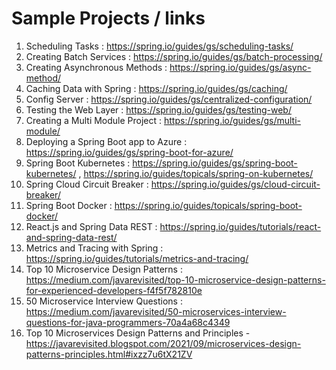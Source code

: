 # Sample Projects / links

1. Scheduling Tasks : https://spring.io/guides/gs/scheduling-tasks/
2. Creating Batch Services : https://spring.io/guides/gs/batch-processing/
3. Creating Asynchronous Methods : https://spring.io/guides/gs/async-method/
4. Caching Data with Spring : https://spring.io/guides/gs/caching/
5. Config Server : https://spring.io/guides/gs/centralized-configuration/
6. Testing the Web Layer : https://spring.io/guides/gs/testing-web/
7. Creating a Multi Module Project : https://spring.io/guides/gs/multi-module/
8. Deploying a Spring Boot app to Azure : https://spring.io/guides/gs/spring-boot-for-azure/
9. Spring Boot Kubernetes : https://spring.io/guides/gs/spring-boot-kubernetes/ , https://spring.io/guides/topicals/spring-on-kubernetes/
10. Spring Cloud Circuit Breaker : https://spring.io/guides/gs/cloud-circuit-breaker/
11. Spring Boot Docker : https://spring.io/guides/topicals/spring-boot-docker/
12. React.js and Spring Data REST : https://spring.io/guides/tutorials/react-and-spring-data-rest/
13. Metrics and Tracing with Spring : https://spring.io/guides/tutorials/metrics-and-tracing/
14. Top 10 Microservice Design Patterns : https://medium.com/javarevisited/top-10-microservice-design-patterns-for-experienced-developers-f4f5f782810e
15. 50 Microservice Interview Questions : https://medium.com/javarevisited/50-microservices-interview-questions-for-java-programmers-70a4a68c4349
16. Top 10 Microservices Design Patterns and Principles - https://javarevisited.blogspot.com/2021/09/microservices-design-patterns-principles.html#ixzz7u6tX21ZV


